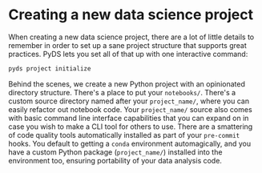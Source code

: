 # Creating a new data science project

When creating a new data science project, there are a lot of little details to remember
in order to set up a sane project structure
that supports great practices.
PyDS lets you set all of that up with one interactive command:

```bash
pyds project initialize
```

<script id="asciicast-quuvL2LCafmRfpFAbQLREwpke" src="https://asciinema.org/a/quuvL2LCafmRfpFAbQLREwpke.js" async></script>

Behind the scenes, we create a new Python project
with an opinionated directory structure.
There's a place to put your `notebooks/`.
There's a custom source directory named after your `project_name/`,
where you can easily refactor out notebook code.
Your `project_name/` source also comes with basic command line interface capabilities
that you can expand on in case you wish to make a CLI tool for others to use.
There are a smattering of code quality tools automatically installed
as part of your `pre-commit` hooks.
You default to getting a `conda` environment automagically,
and you have a custom Python package (`project_name/`)
installed into the environment too,
ensuring portability of your data analysis code.
